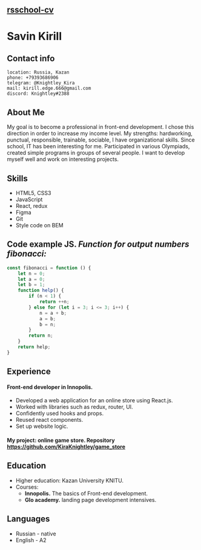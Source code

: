 ## [rsschool-cv](https://kiraknightley.github.io/rsschool-cv/)
# Savin Kirill
## Contact info
    location: Russia, Kazan
    phone: +79393686906
    telegram: @Knightley_Kira
    mail: kirill.edge.666@gmail.com
    discord: Knightley#2388

## About Me
My goal is to become a professional in front-end development. I chose this direction in order to increase my income level. My strengths: hardworking, punctual, responsible, trainable, sociable, I have organizational skills. Since school, IT has been interesting for me. Participated in various Olympiads, created simple programs in groups of several people. I want to develop myself well and work on interesting projects.

## Skills
* HTML5, CSS3
* JavaScript
* React, redux
* Figma
* Git
* Style code on BEM

## Code example JS. _Function for output numbers fibonacci:_

``` JavaScript
const fibonacci = function () {
    let n = 0;
    let a = 0;
    let b = 1;
    function help() {
        if (n < 1) {
            return ++n;
        } else for (let i = 3; i <= 3; i++) {
            n = a + b;
            a = b;
            b = n;
        }
        return n;
    }
    return help;
}
```

## Experience 
#### Front-end developer in Innopolis.
- Developed a web application for an online store using React.js.
- Worked with libraries such as redux, router, UI.
- Confidently used hooks and props.
- Reused react components.
- Set up website logic.
#### My project: online game store. Repository https://github.com/KiraKnightley/game_store

## Education
* Higher education: Kazan University KNITU.
* Сourses:
    - **Innopolis.** The basics of Front-end development.
    - **Glo academy.** landing page development intensives.

## Languages
* Russian - native
* English - А2